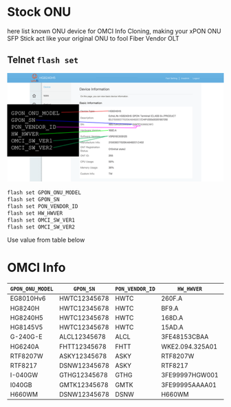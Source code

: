 # Stock ONU
here list known ONU device for OMCI Info Cloning, making your xPON ONU SFP Stick act like your original ONU to fool Fiber Vendor OLT

## Telnet `flash set`
![example](Images/HG8240H5_example.png)
```
flash set GPON_ONU_MODEL 
flash set GPON_SN 
flash set PON_VENDOR_ID 
flash set HW_HWVER 
flash set OMCI_SW_VER1 
flash set OMCI_SW_VER2 
```
Use value from table below

# OMCI Info
| `GPON_ONU_MODEL` | `GPON_SN`    |`PON_VENDOR_ID` | `HW_HWVER`      | `OMCI_SW_VER#`   | Owner     | ISP |
|------------------|--------------|----------------|-----------------|------------------|-----------|-----|
| EG8010Hv6        | HWTC12345678 | HWTC           | 260F.A          | V5R020C10S035    | lwk523    | [Allo](https://www.allo.my/city-broadband/) |
| HG8240H          | HWTC12345678 | HWTC           | BF9.A           | V3R017C10S100    | hezaika   | [TIME](https://www.time.com.my/personal/broadband/fibre-broadband) |
| HG8240H5         | HWTC12345678 | HWTC           | 168D.A          | V5R019C00S125    | anime4000 | [TM](https://www.unifi.com.my/) |
| HG8145V5         | HWTC12345678 | HWTC           | 15AD.A          | V5R020C00S060    | hezaika   | [TIME](https://www.time.com.my/personal/broadband/fibre-broadband) |
| G-240G-E         | ALCL12345678 | ALCL           | 3FE48153CBAA    | 3FE46606BGCB45   | anime4000 | [TM](https://www.unifi.com.my/) |
| HG6240A          | FHTT12345678 | FHTT           | WKE2.094.325A01 | RP2775           | lwk523    | [TM](https://www.unifi.com.my/) |
| RTF8207W         | ASKY12345678 | ASKY           | RTF8207W        | R8207WR210601    | pccr10001 | [Hinet](https://broadband.hinet.net/Broadband/internetManagement/internet/internet/internet_02.do) |
| RTF8217          | DSNW12345678 | ASKY           | RTF8217         | R8217R211219     | akw28888 | [Hinet](https://broadband.hinet.net/Broadband/internetManagement/internet/internet/internet_02.do) |
| I-040GW          | GTHG12345678 | GTHG           | 3FE99997HGW001  | I040GWR200110    | akw28888 | [Hinet](https://broadband.hinet.net/Broadband/internetManagement/internet/internet/internet_02.do) |
| I040GB           | GMTK12345678 | GMTK           | 3FE99995AAAA01  | I040GBN131231    | akw28888 | [Hinet](https://broadband.hinet.net/Broadband/internetManagement/internet/internet/internet_02.do) |
| H660WM           | DSNW12345678 | DSNW           | H660WM          | H660WMR210825    | akw28888 | [Hinet](https://broadband.hinet.net/Broadband/internetManagement/internet/internet/internet_02.do) |
